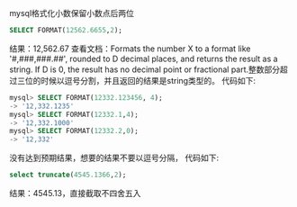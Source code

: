 mysql格式化小数保留小数点后两位

```sql
SELECT FORMAT(12562.6655,2);
```
结果：12,562.67
查看文档：Formats the number X to a format like '#,###,###.##', rounded to D decimal places, and returns the result as a string. If D is 0, the result has no decimal point or fractional part.整数部分超过三位的时候以逗号分割，并且返回的结果是string类型的。
代码如下:
```sql
mysql> SELECT FORMAT(12332.123456, 4);
-> '12,332.1235'
mysql> SELECT FORMAT(12332.1,4);
-> '12,332.1000'
mysql> SELECT FORMAT(12332.2,0);
-> '12,332'
```
没有达到预期结果，想要的结果不要以逗号分隔，
代码如下:

```sql
select truncate(4545.1366,2);
```


结果：4545.13，直接截取不四舍五入